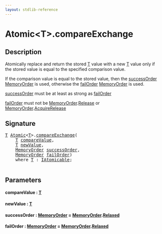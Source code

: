 ```yaml
---
layout: stdlib-reference
---
```


# Atomic\<T\>\.compareExchange

## Description

Atomically replace and return the stored <span class='code'><a href="../index.html#typeparam-T" class="code_type">T</a></span> value with a new <span class='code'><a href="../index.html#typeparam-T" class="code_type">T</a></span> value
only if the stored value is equal to the specified comparison value.

If the comparison value is equal to the stored value, then the
<span class='code'><a href=".html#decl-successOrder" class="code_param">successOrder</a></span> <span class='code'><a href="../../memoryorder-06/index.html" class="code_type">MemoryOrder</a></span> is used, otherwise the <span class='code'><a href=".html#decl-failOrder" class="code_param">failOrder</a></span>
<span class='code'><a href="../../memoryorder-06/index.html" class="code_type">MemoryOrder</a></span> is used.

<span class='code'><a href=".html#decl-successOrder" class="code_param">successOrder</a></span> must be at least as strong as <span class='code'><a href=".html#decl-failOrder" class="code_param">failOrder</a></span>

<span class='code'><a href=".html#decl-failOrder" class="code_param">failOrder</a></span> must not be <span class='code'><a href="../../memoryorder-06/index.html" class="code_type">MemoryOrder</a>.<a href="../../memoryorder-06/index.html#decl-Release" class="code_var">Release</a></span> or <span class='code'><a href="../../memoryorder-06/index.html" class="code_type">MemoryOrder</a>.<a href="../../memoryorder-06/index.html#decl-AcquireRelease" class="code_var">AcquireRelease</a></span>




## Signature 

<pre>
<a href="../index.html#typeparam-T" class="code_type">T</a> <a href="../index.html" class="code_type">Atomic</a>&lt;<a href="../index.html#typeparam-T" class="code_type">T</a>&gt;.<a href=".html">compareExchange</a>(
    <a href="../index.html#typeparam-T" class="code_type">T</a> <a href=".html#decl-compareValue" class="code_param">compareValue</a>,
    <a href="../index.html#typeparam-T" class="code_type">T</a> <a href=".html#decl-newValue" class="code_param">newValue</a>,
    <a href="../../memoryorder-06/index.html" class="code_type">MemoryOrder</a> <a href=".html#decl-successOrder" class="code_param">successOrder</a>,
    <a href="../../memoryorder-06/index.html" class="code_type">MemoryOrder</a> <a href=".html#decl-failOrder" class="code_param">failOrder</a>)
    <span class='code_keyword'>where</span> <a href="../index.html#typeparam-T" class="code_type">T</a> : <a href="../../../interfaces/iatomicable-01/index.html" class="code_type">IAtomicable</a>;

</pre>

## Parameters

####  <a id="decl-compareValue"></a>compareValue  : [T](../index.html#typeparam-T)
####  <a id="decl-newValue"></a>newValue  : [T](../index.html#typeparam-T)
####  <a id="decl-successOrder"></a>successOrder  : [MemoryOrder](../../memoryorder-06/index.html) = [MemoryOrder](../../memoryorder-06/index.html)\.[Relaxed](../../memoryorder-06/index.html#decl-Relaxed)
####  <a id="decl-failOrder"></a>failOrder  : [MemoryOrder](../../memoryorder-06/index.html) = [MemoryOrder](../../memoryorder-06/index.html)\.[Relaxed](../../memoryorder-06/index.html#decl-Relaxed)

